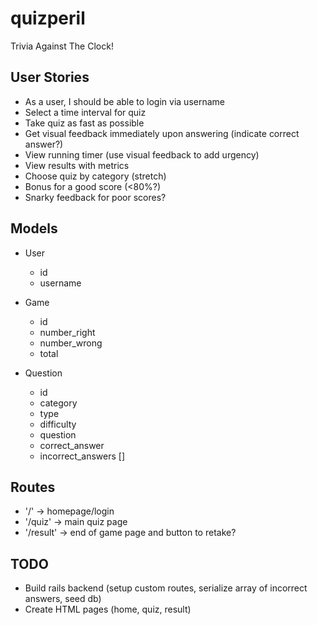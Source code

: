 # quizperil
Trivia Against The Clock!

## User Stories

- As a user, I should be able to login via username
- Select a time interval for quiz
- Take quiz as fast as possible
- Get visual feedback immediately upon answering (indicate correct answer?)
- View running timer (use visual feedback to add urgency)
- View results with metrics
- Choose quiz by category (stretch)
- Bonus for a good score (<80%?)
- Snarky feedback for poor scores?

## Models

- User
    - id
    - username

- Game
    - id
    - number_right
    - number_wrong
    - total

- Question
    - id
    - category
    - type
    - difficulty
    - question
    - correct_answer
    - incorrect_answers []

## Routes

- '/' -> homepage/login
- '/quiz' -> main quiz page
- '/result' -> end of game page and button to retake?

## **TODO**

- Build rails backend (setup custom routes, serialize array of incorrect answers, seed db)
- Create HTML pages (home, quiz, result)

